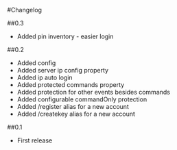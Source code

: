 #Changelog

##0.3

* Added pin inventory - easier login

##0.2

* Added config
* Added server ip config property
* Added ip auto login
* Added protected commands property
* Added protection for other events besides commands
* Added configurable commandOnly protection
* Added /register alias for a new account
* Added /createkey alias for a new account

##0.1

* First release